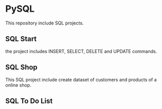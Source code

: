 # PySQL

This repository include SQL projects.

## SQL Start

the project includes INSERT, SELECT, DELETE and UPDATE commands.

## SQL Shop

This SQL project include create dataset of customers and products of a online shop.

## SQL To Do List


